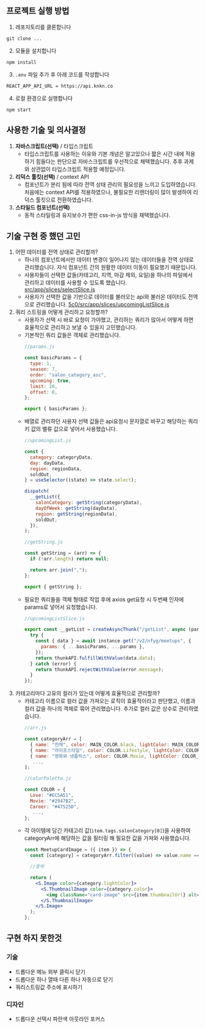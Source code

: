 ## 프로젝트 실행 방법

1. 레포지토리를 클론합니다

```
git clone ...
```

2. 모듈을 설치합니다

```
npm install
```

3. `.env` 파일 추가 후 아래 코드를 작성합니다

```
REACT_APP_API_URL = https://api.knkn.co
```

4. 로컬 환경으로 실행합니다

```
npm start
```

## 사용한 기술 및 의사결정

1. **자바스크립트(선택)** / 타입스크립트
   - 타입스크립트를 사용하는 이유와 기본 개념은 알고있으나 짧은 시간 내에 적용하기 힘들다는 판단으로 자바스크립트를 우선적으로 채택했습니다. 추후 과제와 상관없이 타입스크립트 적용할 예정입니다.
2. **리덕스 툴킷(선택)** / context API
   - 컴포넌트가 분리 됨에 따라 전역 상태 관리의 필요성을 느끼고 도입하였습니다. 처음에는 context API를 적용하였으나, 불필요한 리렌더링이 많이 발생하여 리덕스 툴킷으로 전환하였습니다.
3. **스타일드 컴포넌트(선택)**
   - 동적 스타일링과 유지보수가 편한 css-in-js 방식을 채택했습니다.

## 기술 구현 중 했던 고민

1. 어떤 데이터를 전역 상태로 관리할까?
   - 하나의 컴포넌트에서만 데이터 변경이 일어나지 않는 데이터들을 전역 상태로 관리했습니다. 자식 컴포넌트 간의 원활한 데이터 이동이 필요했기 때문입니다.
   - 사용자들이 선택한 값들(카테고리, 지역, 마감 제외, 요일)을 하나의 파일에서 관리하고 데이터를 사용할 수 있도록 했습니다.
     [src/app/slices/selectSlice.js](https://github.com/devyouth94/nfyg-clone/blob/e2f75546b7d9a0964575f3eb5a6107929cdad5c0/src/app/slices/selectSlice.js)
   - 사용자가 선택한 값을 기반으로 데이터를 불러오는 api와 불러온 데이터도 전역으로 관리했습니다.
     [5c0/src/app/slices/upcomingListSlice.js](https://github.com/devyouth94/nfyg-clone/blob/e2f75546b7d9a0964575f3eb5a6107929cdad5c0/src/app/slices/upcomingListSlice.js)
2. 쿼리 스트링을 어떻게 관리하고 요청할까?
   - 사용자가 선택 시 바로 요청이 가야했고, 관리하는 쿼리가 많아서 어떻게 하면 효율적으로 관리하고 보낼 수 있을지 고민했습니다.
   - 기본적인 쿼리 값들은 객체로 관리했습니다.
     ```jsx
     //params.js

     const basicParams = {
       type: 1,
       season: 7,
       order: "salon_category_asc",
       upcoming: true,
       limit: 20,
       offset: 0,
     };

     export { basicParams };
     ```
   - 배열로 관리하던 사용자 선택 값들은 api요청시 문자열로 바꾸고 해당하는 쿼리 키 값의 밸류 값으로 넣어서 사용했습니다.
     ```jsx
     //upcomingList.js

     const {
       category: categoryData,
       day: dayData,
       region: regionData,
       soldOut,
     } = useSelector((state) => state.select);

     dispatch(
       __getList({
         salonCategory: getString(categoryData),
         dayOfWeek: getString(dayData),
         region: getString(regionData),
         soldOut,
       }),
     );
     ```
     ```jsx
     //getString.js

     const getString = (arr) => {
       if (!arr.length) return null;

       return arr.join(",");
     };

     export { getString };
     ```
   - 필요한 쿼리들을 객체 형태로 작업 후에 axios get요청 시 두번째 인자에 params로 넣어서 요청했습니다.
     ```jsx
     //upcomingListSlice.js

     export const __getList = createAsyncThunk("/getList", async (params, thunkAPI) => {
       try {
         const { data } = await instance.get("/v2/nfyg/meetups", {
           params: { ...basicParams, ...params },
         });
         return thunkAPI.fulfillWithValue(data.data);
       } catch (error) {
         return thunkAPI.rejectWithValue(error.message);
       }
     });
     ```
3. 카테고리마다 고유의 컬러가 있는데 어떻게 효율적으로 관리할까?
   - 카테고리 이름으로 컬러 값을 가져오는 로직이 효율적이라고 판단했고, 이름과 컬러 값을 하나의 객체로 묶어 관리했습니다.
     추가로 컬러 값은 상수로 관리하였습니다.
     ```jsx
     //arr.js

     const categoryArr = [
       { name: "전체", color: MAIN_COLOR.black, lightColor: MAIN_COLOR.black },
       { name: "라이프스타일", color: COLOR.Lifestyle, lightColor: COLOR_BRIGHT.Lifestyle },
       { name: "영화와 넷플릭스", color: COLOR.Movie, lightColor: COLOR_BRIGHT.Movie },
     	...,
     ];
     ```
     ```jsx
     //colorPalette.js

     const COLOR = {
       Love: "#EC5A51",
       Movie: "#2947B2",
       Career: "#47525D",
     	...,
     };
     ```
   - 각 아이템에 담긴 카테고리 값(`item.tags.salonCategory[0]`)을 사용하여 categoryArr에 해당하는 값을 필터링 해 필요한 값을 가져와 사용했습니다.
     ```jsx
     const MeetupCardImage = ({ item }) => {
       const [category] = categoryArr.filter((value) => value.name === item.tags.salonCategory[0]);

       //중략

       return (
         <S.Image color={category.lightColor}>
           <S.ThumbnailImage color={category.color}>
             <img className="card-image" src={item.thumbnailUrl} alt="thumbnailImage" />
           </S.ThumbnailImage>
         </S.Image>
       );
     };
     ```

## 구현 하지 못한것

### 기술

- 드롭다운 메뉴 외부 클릭시 닫기
- 드롭다운 하나 열때 다른 하나 자동으로 닫기
- 쿼리스트링값 주소에 표시하기

### 디자인

- 드롭다운 선택시 파란색 아웃라인 포커스
